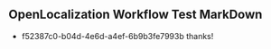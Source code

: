 ## OpenLocalization Workflow Test MarkDown
* f52387c0-b04d-4e6d-a4ef-6b9b3fe7993b 
thanks!<!--HONumber=Feb16_HO4-->
